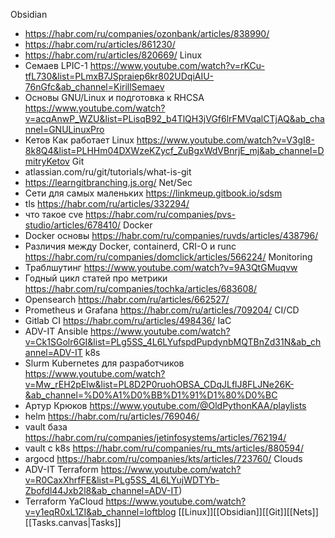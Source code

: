 Obsidian
  - https://habr.com/ru/companies/ozonbank/articles/838990/
  - https://habr.com/ru/articles/861230/
  - https://habr.com/ru/articles/820669/
 Linux
  - Семаев LPIC-1 https://www.youtube.com/watch?v=rKCu-tfL730&list=PLmxB7JSpraiep6kr802UDqiAIU-76nGfc&ab_channel=KirillSemaev
  - Основы GNU/Linux и подготовка к RHCSA https://www.youtube.com/watch?v=acqAnwP_WZU&list=PLisqB92_b4TlQH3jVGf6lrFMVqalCTjAQ&ab_channel=GNULinuxPro
  - Кетов Как работает Linux https://www.youtube.com/watch?v=V3gI8-8k8Q4&list=PLHHm04DXWzeKZycf_ZuBgxWdVBnrjE_mj&ab_channel=DmitryKetov
  Git
  - atlassian.com/ru/git/tutorials/what-is-git
  - https://learngitbranching.js.org/
  Net/Sec
  - Сети для самых маленьких https://linkmeup.gitbook.io/sdsm
  - tls https://habr.com/ru/articles/332294/
  - что такое cve https://habr.com/ru/companies/pvs-studio/articles/678410/
   Docker
   - Docker основы https://habr.com/ru/companies/ruvds/articles/438796/
   - Различия между Docker, containerd, CRI-O и runc https://habr.com/ru/companies/domclick/articles/566224/
   Monitoring
   - Траблшутинг https://www.youtube.com/watch?v=9A3QtGMuqvw
   - Годный цикл статей про метрики https://habr.com/ru/companies/tochka/articles/683608/
   - Opensearch https://habr.com/ru/articles/662527/
   - Prometheus и Grafana https://habr.com/ru/articles/709204/
   CI/CD
   - Gitlab CI https://habr.com/ru/articles/498436/
   IaC
   - ADV-IT Ansible https://www.youtube.com/watch?v=Ck1SGolr6GI&list=PLg5SS_4L6LYufspdPupdynbMQTBnZd31N&ab_channel=ADV-IT
   k8s
   - Slurm Kubernetes для разработчиков https://www.youtube.com/watch?v=Mw_rEH2pElw&list=PL8D2P0ruohOBSA_CDqJLflJ8FLJNe26K-&ab_channel=%D0%A1%D0%BB%D1%91%D1%80%D0%BC
   - Артур Крюков https://www.youtube.com/@OldPythonKAA/playlists
   - helm https://habr.com/ru/articles/769046/
   - vault база https://habr.com/ru/companies/jetinfosystems/articles/762194/
   - vault с k8s https://habr.com/ru/companies/ru_mts/articles/880594/
   - argocd https://habr.com/ru/companies/kts/articles/723760/
   Clouds
   - ADV-IT Terraform https://www.youtube.com/watch?v=R0CaxXhrfFE&list=PLg5SS_4L6LYujWDTYb-Zbofdl44Jxb2l8&ab_channel=ADV-IT)
   - Terraform YaCloud https://www.youtube.com/watch?v=y1eqR0xL1ZI&ab_channel=loftblog
[[Linux]][[Obsidian]][[Git]][[Nets]][[Tasks.canvas|Tasks]]